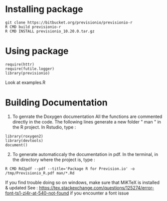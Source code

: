 # Installing package

```
git clone https://bitbucket.org/previsionio/previsionio-r
R CMD build previsionio-r
R CMD INSTALL previsionio_10.20.0.tar.gz
```

# Using package
```
require(httr)
require(futile.logger)
library(previsionio)
```

Look at examples.R

# Building Documentation 

1) To genrate the Doxygen documentation
All the functions are commented directly in the code. 
The following lines generate a new folder " man " in the R project. 
In Rstudio, type : 
```
library(roxygen2)
library(devtools)
document()
```

2) To generate automaticcaly the documentation in pdf.
In the terminal, in the directory where the project is, type : 
```
R CMD Rd2pdf --pdf --title='Package R for Prevision.io' -o /tmp/Previsionio_R.pdf man/*.Rd

```

If you find trouble doing so on windows, make sure that
MiKTeX is installed & updated
See : https://tex.stackexchange.com/questions/125274/error-font-ts1-zi4r-at-540-not-found if you encounter a font issue
